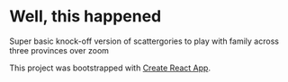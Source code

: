 # Well, this happened

Super basic knock-off version of scattergories to play with family across three provinces over zoom

This project was bootstrapped with [Create React App](https://github.com/facebook/create-react-app).
